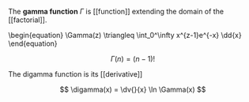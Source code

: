 The **gamma function** $\Gamma$ is [[function]] extending the domain of the [[factorial]].

\begin{equation}
\Gamma(z) \triangleq \int_0^\infty x\^{z-1}e^{-x} \dd{x}
\end{equation}

$$
\Gamma(n) = (n-1)!
$$

The digamma function is its [[derivative]]

$$
\digamma(x) = \dv{}{x} \ln \Gamma(x)
$$